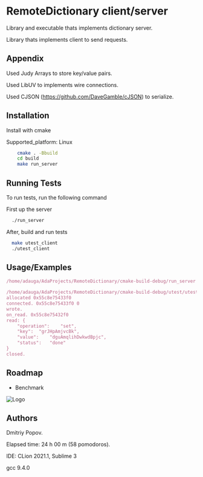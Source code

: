 
# RemoteDictionary client/server

Library and executable thats implements dictionary server.

Library thats implements client to send requests.

## Appendix

Used Judy Arrays to store key/value pairs.

Used LibUV to implements wire connections.

Used CJSON (https://github.com/DaveGamble/cJSON) to serialize.

## Installation

Install with cmake

Supported_platform: Linux

```bash
    cmake . -Bbuild
    cd build
    make run_server
```
    
## Running Tests

To run tests, run the following command

First up the server

```bash
  ./run_server
```

After, build and run tests

```bash
  make utest_client
  ./utest_client
```
## Usage/Examples

```javascript
/home/adauga/AdaProjects/RemoteDictionary/cmake-build-debug/run_server 127.0.0.1 7000

/home/adauga/AdaProjects/RemoteDictionary/cmake-build-debug/utest/utest_client
allocated 0x55c8e75433f0
connected. 0x55c8e75433f0 0
wrote.
on_read. 0x55c8e75432f0
read: {
	"operation":	"set",
	"key":	"grJHpAmjvcBk",
	"value":	"dguAmqlihDwkwdBpjc",
	"status":	"done"
}
closed.
```


## Roadmap

- Benchmark

![Logo](https://i.postimg.cc/cLrC7vbn/3de10b32-c5c5-4bb0-b34e-72e78a44f670-progress-image-100.webp)


## Authors
Dmitriy Popov.

Elapsed time: 24 h 00 m (58 pomodoros).

IDE: CLion 2021.1, Sublime 3

gcc 9.4.0
